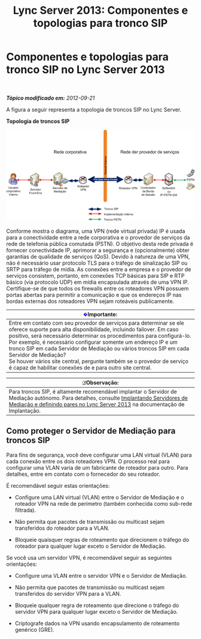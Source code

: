 ﻿---
title: 'Lync Server 2013: Componentes e topologias para tronco SIP'
TOCTitle: Componentes e topologias para tronco SIP
ms:assetid: 8ed9a9d0-517e-4f36-a131-22cdafa257fa
ms:mtpsurl: https://technet.microsoft.com/pt-br/library/Gg398720(v=OCS.15)
ms:contentKeyID: 49307433
ms.date: 05/19/2016
mtps_version: v=OCS.15
ms.translationtype: HT
---

# Componentes e topologias para tronco SIP no Lync Server 2013

 

_**Tópico modificado em:** 2012-09-21_

A figura a seguir representa a topologia de troncos SIP no Lync Server.

**Topologia de troncos SIP**

![Topologia de tronco SIP](images/Gg398720.669fb55d-7c81-4e21-9421-fabc43d6e064(OCS.15).jpg "Topologia de tronco SIP")

Conforme mostra o diagrama, uma VPN (rede virtual privada) IP é usada para a conectividade entre a rede corporativa e o provedor de serviços da rede de telefonia pública comutada (PSTN). O objetivo desta rede privada é fornecer conectividade IP, aprimorar a segurança e (opcionalmente) obter garantias de qualidade de serviços (QoS). Devido à natureza de uma VPN, não é necessário usar protocolo TLS para o tráfego de sinalização SIP ou SRTP para tráfego de mídia. As conexões entre a empresa e o provedor de serviços consistem, portanto, em conexões TCP básicas para SIP e RTP básico (via protocolo UDP) em mídia encapsulada através de uma VPN IP. Certifique-se de que todos os firewalls entre os roteadores VPN possuem portas abertas para permitir a comunicação e que os endereços IP nas bordas externas dos roteadores VPN sejam roteáveis publicamente.

<table>
<thead>
<tr class="header">
<th><img src="images/Gg425939.important(OCS.15).gif" title="important" alt="important" />Importante:</th>
</tr>
</thead>
<tbody>
<tr class="odd">
<td>Entre em contato com seu provedor de serviços para determinar se ele oferece suporte para alta disponibilidade, incluindo failover. Em caso positivo, será necessário determinar os procedimentos para configurá-lo. Por exemplo, é necessário configurar somente um endereço IP e um tronco SIP em cada Servidor de Mediação ou vários troncos SIP em cada Servidor de Mediação?<br />
Se houver vários site central, pergunte também se o provedor de serviço é capaz de habilitar conexões de e para outro site central.</td>
</tr>
</tbody>
</table>


<table>
<thead>
<tr class="header">
<th><img src="images/Gg425756.note(OCS.15).gif" title="note" alt="note" />Observação:</th>
</tr>
</thead>
<tbody>
<tr class="odd">
<td>Para troncos SIP, é altamente recomendável implantar o Servidor de Mediação autônomo. Para detalhes, consulte <a href="lync-server-2013-deploying-mediation-servers-and-defining-peers.md">Implantando Servidores de Mediação e definindo pares no Lync Server 2013</a> na documentação de Implantação.</td>
</tr>
</tbody>
</table>


## Como proteger o Servidor de Mediação para troncos SIP

Para fins de segurança, você deve configurar uma LAN virtual (VLAN) para cada conexão entre os dois roteadores VPN. O processo real para configurar uma VLAN varia de um fabricante de roteador para outro. Para detalhes, entre em contato com o fornecedor do seu roteador.

É recomendável seguir estas orientações:

  - Configure uma LAN virtual (VLAN) entre o Servidor de Mediação e o roteador VPN na rede de perímetro (também conhecida como sub-rede filtrada).

  - Não permita que pacotes de transmissão ou multicast sejam transferidos do roteador para a VLAN.

  - Bloqueie quaisquer regras de roteamento que direcionem o tráfego do roteador para qualquer lugar exceto o Servidor de Mediação.

Se você usa um servidor VPN, é recomendável seguir as seguintes orientações:

  - Configure uma VLAN entre o servidor VPN e o Servidor de Mediação.

  - Não permita que pacotes de transmissão ou multicast sejam transferidos do servidor VPN para a VLAN.

  - Bloqueie qualquer regra de roteamento que direcione o tráfego do servidor VPN para qualquer lugar exceto o Servidor de Mediação.

  - Criptografe dados na VPN usando encapsulamento de roteamento genérico (GRE).

